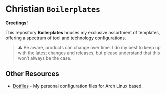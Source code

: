 # Christian `Boilerplates`

**Greetings!**

This repository **Boilerplates** houses my exclusive assortment of templates, offering a spectrum of tool and technology configurations.

> :warning: Be aware, products can change over time. I do my best to keep up with the latest changes and releases, but please understand that this won’t always be the case.

## Other Resources

- [Dotfiles](https://github.com/christiantusset/dotfiles-arch/) - My personal configuration files for Arch Linux based.
